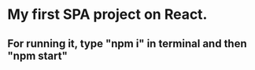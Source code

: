 # My first SPA project on React. 

## For running it, type "npm i" in terminal and then "npm start"
